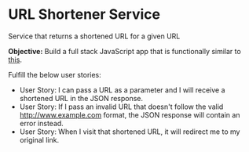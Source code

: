 
# URL Shortener Service
Service that returns a shortened URL for a given URL

**Objective:** Build a full stack JavaScript app that is functionally similar to [this](https://little-url.herokuapp.com/).

Fulfill the below user stories:
* User Story: I can pass a URL as a parameter and I will receive a shortened URL in the JSON response.
* User Story: If I pass an invalid URL that doesn't follow the valid http://www.example.com format, the JSON response will contain an error instead.
* User Story: When I visit that shortened URL, it will redirect me to my original link.